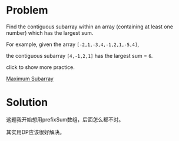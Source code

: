 
# Problem

Find the contiguous subarray within an array (containing at least one number)
which has the largest sum.

For example, given the array `[-2,1,-3,4,-1,2,1,-5,4]`,

the contiguous subarray `[4,-1,2,1]` has the largest sum = `6`.

click to show more practice.



[Maximum Subarray](https://leetcode.com/problems/maximum-subarray)

# Solution

这题我开始想用prefixSum数组，后面怎么都不对。

其实用DP应该很好解决。

